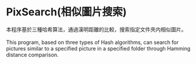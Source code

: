 # PixSearch(相似圖片搜索)

本程序基於三種哈希算法，通過漢明距離的比較，搜索指定文件夾内相似圖片。<br/><br/>
This program, based on three types of Hash algorithms, can search for pictures similar to a specified picture in a specified folder through Hamming distance comparison.
<br/>
<br/>
